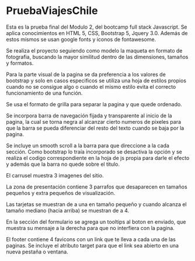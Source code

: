 # PruebaViajesChile
Esta es la prueba final del Modulo 2, del bootcamp full stack Javascript. 
Se aplica conocimientos en HTML 5, CSS, Bootstrap 5, Jquery 3.0. 
Además de estos mismos se usan google fonts y iconos de fontawesome. 

Se realiza el proyecto seguiendo como modelo la maqueta en formato de fotografia, buscando la mayor similitud dentro de las dimensiones, tamaños y formatos. 

Para la parte visual de la pagina se da preferencia a los valores de bootstrap y solo en casos especificos se utiliza una hoja de estilos propios cuando no se consigue algo o cuando el mismo estilo evita el correcto funcionamiento de una función. 

Se usa el formato de grilla para separar la pagina y que quede ordenado. 

Se incorpora barra de navegación fijada y transparente al inicio de la pagina, la cual se torna negra al alcanzar cierto numeros de pixeles para que la barra se pueda diferenciar del resto del texto cuando se baja por la pagina.

Se incluye un smooth scroll a la barra para que direccione a la cada sección. Como bootstrap lo traía incorporado se desactiva la opción y se realiza el codigo correspondiente en la hoja de js propia para darle el efecto y además que la barra no quede sobre el titulo. 

El carrusel muestra 3 imagenes del sitio. 

La zona de presentación contiene 3 parrafos que desaparecen en tamaños pequeños y extra pequeños de visualización.

Las tarjetas se muestran de a una en tamaño pequeño y cuando alcanza el tamaño mediano (hacia arriba) se muestran de a 4. 

En la sección del formulario se agrega un tooltips al boton en enviado, que muestra su mensaje a la derecha para que no interfiera con la pagina. 

El footer contiene 4 favicons con un link que te lleva a cada una de las paginas. Se incluye el atributo target para que el link sea abierto en una nueva pestaña o ventana. 
